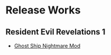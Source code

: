 # Release Works

## Resident Evil Revelations 1
- [Ghost Ship Nightmare Mod](https://github.com/huntery7842/released-work/blob/main/rev1/gsn.md)
